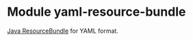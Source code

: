 # Module yaml-resource-bundle

[Java ResourceBundle] for YAML format.  

[Java ResourceBundle]: https://docs.oracle.com/javase/8/docs/api/java/util/ResourceBundle.html
